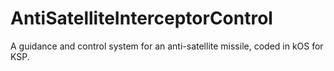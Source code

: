 # AntiSatelliteInterceptorControl
 A guidance and control system for an anti-satellite missile, coded in kOS for KSP.
